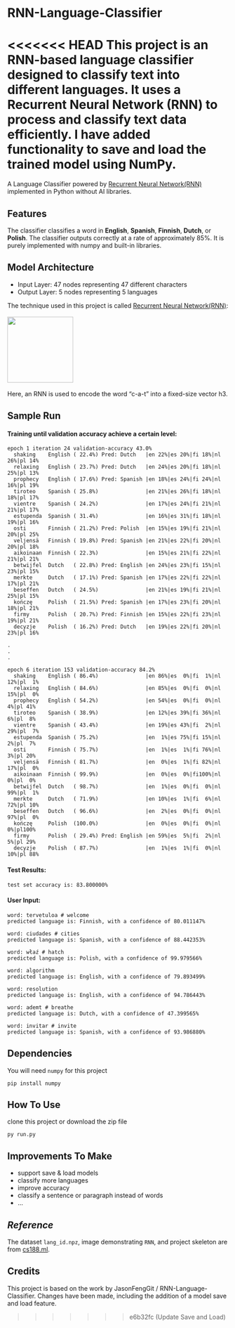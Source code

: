 # RNN-Language-Classifier
<<<<<<< HEAD
This project is an RNN-based language classifier designed to classify text into different languages. It uses a Recurrent Neural Network (RNN) to process and classify text data efficiently. I have added functionality to save and load the trained model using NumPy.
=======

A Language Classifier powered by [Recurrent Neural Network(RNN)](https://en.wikipedia.org/wiki/Recurrent_neural_network) implemented in Python without AI libraries.

## Features

The classifier classifies a word in **English**, **Spanish**, **Finnish**, **Dutch**, or **Polish**. The classifier outputs correctly at a rate of approximately 85%.
It is purely implemented with numpy and built-in libraries.

## Model Architecture

- Input Layer: 47 nodes representing 47 different characters
- Output Layer: 5 nodes representing 5 languages

The technique used in this project is called [Recurrent Neural Network(RNN)](https://en.wikipedia.org/wiki/Recurrent_neural_network):<br/>
<br/><img src="https://cs188.ml/assets/images/rnn.png" height="150px"/><br/><br/>
Here, an RNN is used to encode the word “c-a-t” into a fixed-size vector h3.

## Sample Run

#### Training until validation accuracy achieve a certain level:

```
epoch 1 iteration 24 validation-accuracy 43.0%
  shaking    English ( 22.4%) Pred: Dutch   |en 22%|es 20%|fi 18%|nl 26%|pl 14%
  relaxing   English ( 23.7%) Pred: Dutch   |en 24%|es 20%|fi 18%|nl 25%|pl 13%
  prophecy   English ( 17.6%) Pred: Spanish |en 18%|es 24%|fi 24%|nl 16%|pl 19%
  tiroteo    Spanish ( 25.8%)               |en 21%|es 26%|fi 18%|nl 18%|pl 17%
  vientre    Spanish ( 24.2%)               |en 17%|es 24%|fi 21%|nl 21%|pl 17%
  estupenda  Spanish ( 31.4%)               |en 16%|es 31%|fi 18%|nl 19%|pl 16%
  osti       Finnish ( 21.2%) Pred: Polish  |en 15%|es 19%|fi 21%|nl 20%|pl 25%
  veljensä   Finnish ( 19.8%) Pred: Spanish |en 21%|es 22%|fi 20%|nl 20%|pl 18%
  aikoinaan  Finnish ( 22.3%)               |en 15%|es 21%|fi 22%|nl 21%|pl 21%
  betwijfel  Dutch   ( 22.8%) Pred: English |en 24%|es 23%|fi 15%|nl 23%|pl 15%
  merkte     Dutch   ( 17.1%) Pred: Spanish |en 17%|es 22%|fi 22%|nl 17%|pl 21%
  beseffen   Dutch   ( 24.5%)               |en 21%|es 19%|fi 21%|nl 25%|pl 15%
  kończę     Polish  ( 21.5%) Pred: Spanish |en 17%|es 23%|fi 20%|nl 18%|pl 21%
  firmy      Polish  ( 20.7%) Pred: Finnish |en 15%|es 22%|fi 23%|nl 19%|pl 21%
  decyzje    Polish  ( 16.2%) Pred: Dutch   |en 19%|es 22%|fi 20%|nl 23%|pl 16%

.
.
.

epoch 6 iteration 153 validation-accuracy 84.2%
  shaking    English ( 86.4%)               |en 86%|es  0%|fi  1%|nl 12%|pl  1%
  relaxing   English ( 84.6%)               |en 85%|es  0%|fi  0%|nl 15%|pl  0%
  prophecy   English ( 54.2%)               |en 54%|es  0%|fi  0%|nl  4%|pl 41%
  tiroteo    Spanish ( 38.9%)               |en 12%|es 39%|fi 36%|nl  6%|pl  8%
  vientre    Spanish ( 43.4%)               |en 19%|es 43%|fi  2%|nl 29%|pl  7%
  estupenda  Spanish ( 75.2%)               |en  1%|es 75%|fi 15%|nl  2%|pl  7%
  osti       Finnish ( 75.7%)               |en  1%|es  1%|fi 76%|nl  3%|pl 20%
  veljensä   Finnish ( 81.7%)               |en  0%|es  1%|fi 82%|nl 17%|pl  0%
  aikoinaan  Finnish ( 99.9%)               |en  0%|es  0%|fi100%|nl  0%|pl  0%
  betwijfel  Dutch   ( 98.7%)               |en  1%|es  0%|fi  0%|nl 99%|pl  1%
  merkte     Dutch   ( 71.9%)               |en 10%|es  1%|fi  6%|nl 72%|pl 10%
  beseffen   Dutch   ( 96.6%)               |en  2%|es  0%|fi  0%|nl 97%|pl  0%
  kończę     Polish  (100.0%)               |en  0%|es  0%|fi  0%|nl  0%|pl100%
  firmy      Polish  ( 29.4%) Pred: English |en 59%|es  5%|fi  2%|nl  5%|pl 29%
  decyzje    Polish  ( 87.7%)               |en  1%|es  1%|fi  0%|nl 10%|pl 88%
```

#### Test Results:

```
test set accuracy is: 83.800000%
```

#### User Input:

```
word: tervetuloa # welcome
predicted language is: Finnish, with a confidence of 80.011147%

word: ciudades # cities
predicted language is: Spanish, with a confidence of 88.442353%

word: właź # hatch
predicted language is: Polish, with a confidence of 99.979566%

word: algorithm
predicted language is: English, with a confidence of 79.893499%

word: resolution
predicted language is: English, with a confidence of 94.786443%

word: ademt # breathe
predicted language is: Dutch, with a confidence of 47.399565%

word: invitar # invite
predicted language is: Spanish, with a confidence of 93.986880%
```

## Dependencies

You will need `numpy` for this project

```
pip install numpy
```

## How To Use

clone this project or download the zip file

```
py run.py
```

## Improvements To Make

- support save & load models
- classify more languages
- improve accuracy
- classify a sentence or paragraph instead of words
- ...

## _Reference_

The dataset `lang_id.npz`, image demonstrating `RNN`, and project skeleton are from [cs188.ml](https://cs188.ml/).

## Credits

This project is based on the work by JasonFengGit / RNN-Language-Classifier. Changes have been made, including the addition of a model save and load feature.
>>>>>>> e6b32fc (Update Save and Load)

